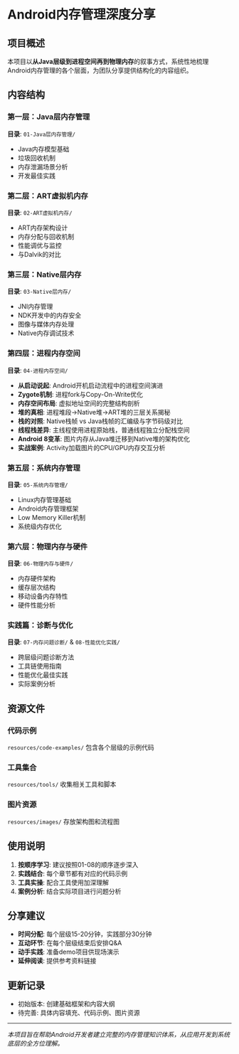 # Android内存管理深度分享

## 项目概述

本项目以**从Java层级到进程空间再到物理内存**的叙事方式，系统性地梳理Android内存管理的各个层面，为团队分享提供结构化的内容组织。

## 内容结构

### 第一层：Java层内存管理
**目录**: `01-Java层内存管理/`
- Java内存模型基础
- 垃圾回收机制
- 内存泄漏场景分析
- 开发最佳实践

### 第二层：ART虚拟机内存
**目录**: `02-ART虚拟机内存/`
- ART内存架构设计
- 内存分配与回收机制
- 性能调优与监控
- 与Dalvik的对比

### 第三层：Native层内存
**目录**: `03-Native层内存/`
- JNI内存管理
- NDK开发中的内存安全
- 图像与媒体内存处理
- Native内存调试技术

### 第四层：进程内存空间
**目录**: `04-进程内存空间/`
- **从启动说起**: Android开机启动流程中的进程空间演进
- **Zygote机制**: 进程fork与Copy-On-Write优化
- **内存空间布局**: 虚拟地址空间的完整结构剖析
- **堆的真相**: 进程堆段→Native堆→ART堆的三层关系揭秘
- **栈的对照**: Native栈帧 vs Java栈帧的汇编级与字节码级对比
- **线程栈差异**: 主线程使用进程原始栈，普通线程独立分配栈空间
- **Android 8变革**: 图片内存从Java堆迁移到Native堆的架构优化
- **实战案例**: Activity加载图片的CPU/GPU内存交互分析

### 第五层：系统内存管理
**目录**: `05-系统内存管理/`
- Linux内存管理基础
- Android内存管理框架
- Low Memory Killer机制
- 系统级内存优化

### 第六层：物理内存与硬件
**目录**: `06-物理内存与硬件/`
- 内存硬件架构
- 缓存层次结构
- 移动设备内存特性
- 硬件性能分析

### 实践篇：诊断与优化
**目录**: `07-内存问题诊断/` & `08-性能优化实践/`
- 跨层级问题诊断方法
- 工具链使用指南
- 性能优化最佳实践
- 实际案例分析

## 资源文件

### 代码示例
`resources/code-examples/` 包含各个层级的示例代码

### 工具集合
`resources/tools/` 收集相关工具和脚本

### 图片资源
`resources/images/` 存放架构图和流程图

## 使用说明

1. **按顺序学习**: 建议按照01-08的顺序逐步深入
2. **实践结合**: 每个章节都有对应的代码示例
3. **工具实操**: 配合工具使用加深理解
4. **案例分析**: 结合实际项目进行问题分析

## 分享建议

- **时间分配**: 每个层级15-20分钟，实践部分30分钟
- **互动环节**: 在每个层级结束后安排Q&A
- **动手实践**: 准备demo项目供现场演示
- **延伸阅读**: 提供参考资料链接

## 更新记录

- 初始版本: 创建基础框架和内容大纲
- 待完善: 具体内容填充、代码示例、图片资源

---

*本项目旨在帮助Android开发者建立完整的内存管理知识体系，从应用开发到系统底层的全方位理解。*